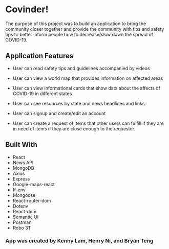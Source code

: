 # Covinder!

The purpose of this project was to build an application to bring the community closer together and provide the community with tips and safety tips to better inform people how to decrease/slow down the spread of COVID-19. 

## Application Features
- User can read safety tips and guidelines accompanied by videos

- User can view a world map that provides information on affected areas

- User can view informational cards that show data about the affects of COVID-19 in different states

- User can see resources by state and news headlines and links.

- User can signup and create/edit an account

- User can create a request of items that other users can fulfill if they are in need of items if they are close enough to the requestor. 

## Built With
- React
- News API
- MongoDB
- Axios
- Express
- Google-maps-react
- If-env
- Mongoose
- React-router-dom
- Dotenv
- React-dom
- Semantic Ui
- Postman
- Robo 3T

### App was created by Kenny Lam, Henry Ni, and Bryan Teng